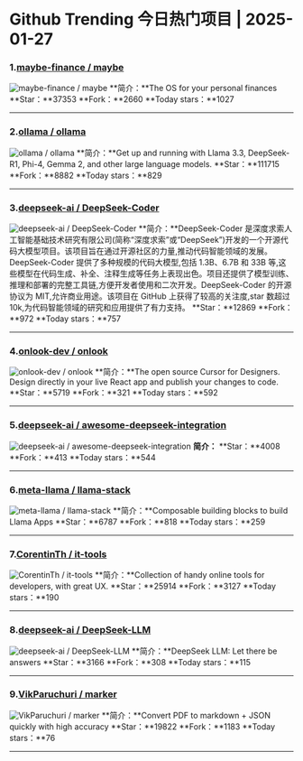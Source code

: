 # Github Trending 今日热门项目 | 2025-01-27
### 1.[maybe-finance / maybe](https://github.com/maybe-finance/maybe)

![maybe-finance / maybe](https://repository-images.githubusercontent.com/737898780/830b4632-dd82-4492-818f-a9c707b16663)
**简介：**The OS for your personal finances
**Star：**37353
**Fork：**2660
**Today stars：**1027

---

### 2.[ollama / ollama](https://github.com/ollama/ollama)

![ollama / ollama](https://opengraph.githubassets.com/111307bbbd1d2ea0e24302eb0ef49348744f04db6fc6920037893e91b464284d/ollama/ollama)
**简介：**Get up and running with Llama 3.3, DeepSeek-R1, Phi-4, Gemma 2, and other large language models.
**Star：**111715
**Fork：**8882
**Today stars：**829

---

### 3.[deepseek-ai / DeepSeek-Coder](https://github.com/deepseek-ai/DeepSeek-Coder)

![deepseek-ai / DeepSeek-Coder](https://opengraph.githubassets.com/6213701b02d95b1756794c0b21ac18d39163aa23af01d0d3f7797b805a4544ac/deepseek-ai/DeepSeek-Coder)
**简介：**DeepSeek-Coder 是深度求索人工智能基础技术研究有限公司(简称“深度求索”或“DeepSeek”)开发的一个开源代码大模型项目。该项目旨在通过开源社区的力量,推动代码智能领域的发展。DeepSeek-Coder 提供了多种规模的代码大模型,包括 1.3B、6.7B 和 33B 等,这些模型在代码生成、补全、注释生成等任务上表现出色。项目还提供了模型训练、推理和部署的完整工具链,方便开发者使用和二次开发。DeepSeek-Coder 的开源协议为 MIT,允许商业用途。该项目在 GitHub 上获得了较高的关注度,star 数超过 10k,为代码智能领域的研究和应用提供了有力支持。
**Star：**12869
**Fork：**972
**Today stars：**757

---

### 4.[onlook-dev / onlook](https://github.com/onlook-dev/onlook)

![onlook-dev / onlook](https://opengraph.githubassets.com/d1f713c3219484ea4b71ff152c45c85fe07aa36f379bb7fa8b36a410102e8e8d/onlook-dev/onlook)
**简介：**The open source Cursor for Designers. Design directly in your live React app and publish your changes to code.
**Star：**5719
**Fork：**321
**Today stars：**592

---

### 5.[deepseek-ai / awesome-deepseek-integration](https://github.com/deepseek-ai/awesome-deepseek-integration)

![deepseek-ai / awesome-deepseek-integration](https://opengraph.githubassets.com/8b431f8a6823e1ae2339ed7cbbd3961d0fbac106c9a9dadc215896e844a3f676/deepseek-ai/awesome-deepseek-integration)
**简介：**
**Star：**4008
**Fork：**413
**Today stars：**544

---

### 6.[meta-llama / llama-stack](https://github.com/meta-llama/llama-stack)

![meta-llama / llama-stack](https://opengraph.githubassets.com/39c2e21a1d8b6c6a16db74e673292c9beed13f16abeccce3073a718d83eb3a30/meta-llama/llama-stack)
**简介：**Composable building blocks to build Llama Apps
**Star：**6787
**Fork：**818
**Today stars：**259

---

### 7.[CorentinTh / it-tools](https://github.com/CorentinTh/it-tools)

![CorentinTh / it-tools](https://opengraph.githubassets.com/047847e6dcc87fd3bb9d492190a1f28db92207be79cebc45ca397b30947a984d/CorentinTh/it-tools)
**简介：**Collection of handy online tools for developers, with great UX.
**Star：**25914
**Fork：**3127
**Today stars：**190

---

### 8.[deepseek-ai / DeepSeek-LLM](https://github.com/deepseek-ai/DeepSeek-LLM)

![deepseek-ai / DeepSeek-LLM](https://opengraph.githubassets.com/c3d69f0874d485271aef8931a0f6feba503b642ffbff81543d9046ee986f7ea2/deepseek-ai/DeepSeek-LLM)
**简介：**DeepSeek LLM: Let there be answers
**Star：**3166
**Fork：**308
**Today stars：**115

---

### 9.[VikParuchuri / marker](https://github.com/VikParuchuri/marker)

![VikParuchuri / marker](https://opengraph.githubassets.com/b55b3d2feeb4ef6301d438985d82036b3a66d41bb8cecf34501e07365205bb3a/VikParuchuri/marker)
**简介：**Convert PDF to markdown + JSON quickly with high accuracy
**Star：**19822
**Fork：**1183
**Today stars：**76

---


